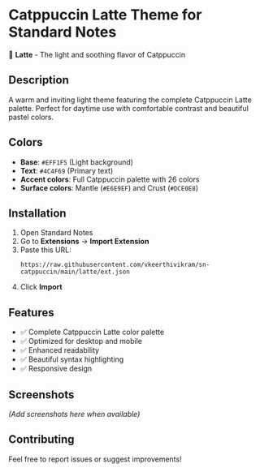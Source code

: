 # Catppuccin Latte Theme for Standard Notes

🥤 **Latte** - The light and soothing flavor of Catppuccin

## Description
A warm and inviting light theme featuring the complete Catppuccin Latte palette. Perfect for daytime use with comfortable contrast and beautiful pastel colors.

## Colors
- **Base**: `#EFF1F5` (Light background)
- **Text**: `#4C4F69` (Primary text)
- **Accent colors**: Full Catppuccin palette with 26 colors
- **Surface colors**: Mantle (`#E6E9EF`) and Crust (`#DCE0E8`)

## Installation
1. Open Standard Notes
2. Go to **Extensions** → **Import Extension**
3. Paste this URL:
   ```
   https://raw.githubusercontent.com/vkeerthivikram/sn-catppuccin/main/latte/ext.json
   ```
4. Click **Import**

## Features
- ✅ Complete Catppuccin Latte color palette
- ✅ Optimized for desktop and mobile
- ✅ Enhanced readability
- ✅ Beautiful syntax highlighting
- ✅ Responsive design

## Screenshots
*(Add screenshots here when available)*

## Contributing
Feel free to report issues or suggest improvements!

